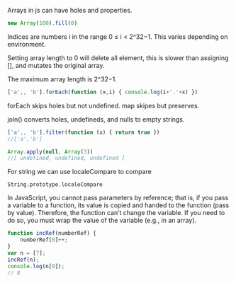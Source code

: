 Arrays in js can have holes and properties.

```js
new Array(100).fill(0)
```

Indices are numbers i in the range 0 ≤ i < 2^32−1. This varies depending on environment.

Setting array length to 0 will delete all element, this is slower than
assigning [], and mutates the original array.

The maximum array length is 2^32−1.

```js
['a',, 'b'].forEach(function (x,i) { console.log(i+'.'+x) })
```

forEach skips holes but not undefined. map skipes but preserves.

join() converts holes, undefineds, and nulls to empty strings.

```js
['a',, 'b'].filter(function (x) { return true })
//['a','b']
```

```js
Array.apply(null, Array(3))
//[ undefined, undefined, undefined ]
```

For string we can use localeCompare to compare
```
String.prototype.localeCompare
```

In JavaScript, you cannot pass parameters by reference; that is, if you pass a
variable to a function, its value is copied and handed to the function (pass by
value). Therefore, the function can’t change the variable. If you need to do
so, you must wrap the value of the variable (e.g., in an array).

```js
function incRef(numberRef) {
    numberRef[0]++;
}
var n = [7];
incRef(n);
console.log(n[0]);
// 8
```
